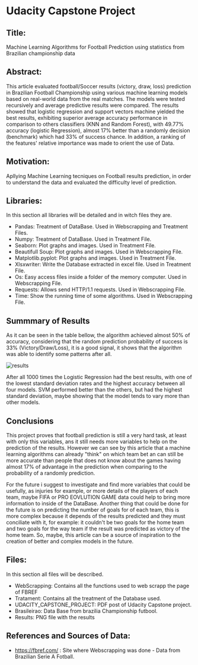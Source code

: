 # Udacity Capstone Project
## Title:
Machine Learning Algorithms for Football Prediction using statistics from Brazilian championship data

## Abstract: 
This article evaluated football/Soccer results (victory, draw, loss) prediction in Brazilian Football Championship using various machine learning models based on real-world data from the real matches. The models were tested recursively and average predictive results were compared. The results showed that logistic regression and support vectors machine yielded the best results, exhibiting superior average accuracy performance in comparison to others classifiers (KNN and Random Forest), with 49.77\% accuracy (logistic Regression), almost 17\% better than a randomly decision (benchmark) which had 33\% of success chance. In addition, a ranking of the features' relative importance was made to orient the use of Data.

## Motivation: 
Apllying Machine Learning tecniques on Football results prediction, in order to understand the data and evaluated the difficulty level of prediction.

## Libraries:
In this section all libraries will be detailed and in witch files they are.

* Pandas: Treatment of DataBase. Used in Webscrapping and Treatment Files.
* Numpy: Treatment of DataBase. Used in Treatment File.
* Seaborn: Plot graphs and images. Used in Treatment File.
* Beautifull Soup: Plot graphs and images. Used in Webscrapping File.
* Matplotlib.pyplot: Plot graphs and images. Used in Treatment File.
* Xlsxwriter: Write the Database extracted in excel file. Used in Treatment File.
* Os: Easy access files inside a folder of the memory computer. Used in Webscrapping File.
* Requests: Allows send HTTP/1.1 requests. Used in Webscrapping File.
* Time: Show the running time of some algorithms. Used in Webscrapping File.

## Summmary of Results

As it can be seen in the table bellow, the algorithm achieved almost 50% of accuracy, considering that the random prediction probability of success is 33\% (Victory/Draw/Loss), it is a good signal, it shows that the algorithm was able to identify some patterns after all.

![results](https://github.com/Matheuskempa/My_Udacity_Capstone/blob/master/results.PNG?raw=true)

After all 1000 times the Logistic Regression had the best results, with one of the lowest standard deviation rates and the highest accuracy between all four models. SVM performed better than the others, but had the highest standard deviation, maybe showing that the model tends to vary more than other models.

## Conclusions

This project proves that football prediction is still a very hard task, at least with only this variables, ans it still needs more variables to help on the prediction of the results. However we can see by this article that a machine learning algorithms can already "think" on which team bet an can still be more accurate than people that does not know about the games having almost 17\% of advantage in the prediction when comparing to the probability of a randomly prediction.

For the future i suggest to investigate and find more variables that could be usefully, as injuries for example, or more details of the players of each team, maybe FIFA or PRO EOVLUTION GAME data could help to bring more information to inside of the DataBase. Another thing that could be done for the future is on predicting the number of goals for of each team, this is more complex because it depends of the results predicted and they must conciliate with it, for example: it couldn't be two goals for the home team and two goals for the way team if the result was predicted as victory of the home team. So, maybe, this article can be a source of inspiration to the creation of better and complex models in the future.


## Files:

In this section all files will be described.

* WebScrapping: Contains all the functions used to web scrapp the page of FBREF
* Tratament: Contains all the treatment of the Database used.
* UDACITY_CAPSTONE_PROJECT: PDF post of Udacity Capstone project.
* Brasileirao: Data Base from brazilia Championship futbool.
* Results: PNG file with the results


## References and Sources of Data:

* https://fbref.com/ : Site where Webscrapping was done - Data from Brazilian Serie A Fotball.
